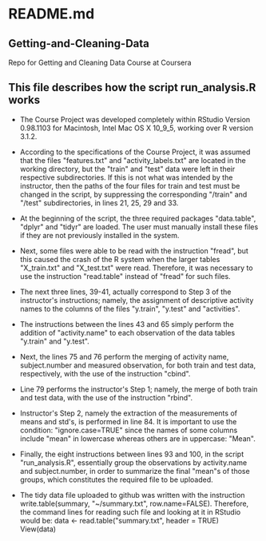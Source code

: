 # README.md

## Getting-and-Cleaning-Data
Repo for Getting and Cleaning Data Course at Coursera

## This file describes how the script run_analysis.R works

* The Course Project was developed completely within RStudio Version 0.98.1103 for Macintosh, Intel Mac OS X 10_9_5, working over R version 3.1.2.

* According to the specifications of the Course Project, it was assumed that the files "features.txt" and "activity_labels.txt" are located in the working directory, but the "train" and "test" data were left in their respective subdirectories. If this is not what was intended by the instructor, then the paths of the four files for train and test must be changed in the script, by suppressing the corresponding "/train" and "/test" subdirectories, in lines 21, 25, 29 and 33.

* At the beginning of the script, the three required packages "data.table", "dplyr" and "tidyr" are loaded. The user must manually install these files if they are not previously installed in the system.

* Next, some files were able to be read with the instruction "fread", but this caused the crash of the R system when the larger tables "X_train.txt" and "X_test.txt" were read. Therefore, it was necessary to use the instruction "read.table" instead of "fread" for such files.

* The next three lines, 39-41, actually correspond to Step 3 of the instructor's instructions; namely, the assignment of descriptive activity names to the columns of the files "y.train", "y.test" and "activities".

* The instructions between the lines 43 and 65 simply perform the addition of "activity.name" to each observation of the data tables "y.train" and "y.test".

* Next, the lines 75 and 76 perform the merging of activity name, subject.number and measured observation, for both train and test data, respectively, with the use of the instruction "cbind".

* Line 79 performs the instructor's Step 1; namely, the merge of both train and test data, with the use of the instruction "rbind".

* Instructor's Step 2, namely the extraction of the measurements of means and std's, is performed in line 84. It is important to use the condition: "ignore.case=TRUE" since the names of some columns include "mean" in lowercase whereas others are in uppercase: "Mean".

* Finally, the eight instructions between lines 93 and 100, in the script "run_analysis.R", essentially group the observations by activity.name and subject.number, in order to summarize the final "mean"s of those groups, which constitutes the required file to be uploaded.

* The tidy data file uploaded to github was written with the instruction  write.table(summary, "~/summary.txt", row.name=FALSE). Therefore, the command lines for reading such file and looking at it in RStudio would be: 
    data <- read.table("summary.txt", header = TRUE)     
    View(data)

